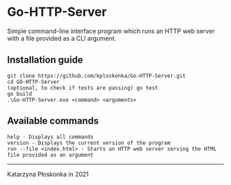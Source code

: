 # Go-HTTP-Server
Simple command-line interface program which runs an HTTP web server with a file provided as a CLI argument.

## Installation guide
```
git clone https://github.com/kploskonka/Go-HTTP-Server.git
cd GO-HTTP-Server
(optional, to check if tests are passing) go test
go build
.\Go-HTTP-Server.exe <command> <arguments>
```

## Available commands
```
help - Displays all commands
version - Displays the current version of the program
run --file <index.html> - Starts an HTTP web server serving the HTML file provided as an argument
```
___
Katarzyna Płoskonka in 2021